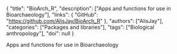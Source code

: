 {
  "title": "BioArch_R",
  "description": ["Apps and functions for use in Bioarchaeology"],
  "links": {
    "GitHub": "https://github.com/AlisJay/BioArch_R"
  },
  "authors": ["AlisJay"],
  "categories": ["Packages and libraries"],
  "tags": ["Biological anthropology"],
  "doi": null
}

<!-- Generated by csv2md.R – do not edit by hand -->

Apps and functions for use in Bioarchaeology